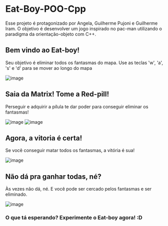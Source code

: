# Eat-Boy-POO-Cpp
Esse projeto é protagonizado por Angela, Guilherme Pujoni e Guilherme Iram.
O objetivo é desenvolver um jogo inspirado no pac-man utilizando o paradigma
da orientação-objeto com C++. 

## Bem vindo ao Eat-boy!
Seu objetivo é eliminar todos os fantasmas do mapa. Use as teclas 'w', 'a', 's' e 'd' para se mover ao longo do mapa

![image](https://user-images.githubusercontent.com/83552274/165008649-99de7b36-4a90-44dc-a4e2-87b3e507f243.png)

## Saia da Matrix! Tome a Red-pill!
Perseguir e adquirir a pílula te dar poder para conseguir eliminar os fantasmas!

![image](https://user-images.githubusercontent.com/83552274/165008938-7c253061-f562-4251-9cd2-3b70b66d3cf4.png)
![image](https://user-images.githubusercontent.com/83552274/165009034-11e5477c-3dc6-4f75-a5dd-1c7487ec18f5.png)

## Agora, a vitoria é certa!
Se você conseguir matar todos os fantasmas, a vitória é sua!

![image](https://user-images.githubusercontent.com/83552274/165009138-47d71090-3f4f-42bd-ab5c-d42f6855beb4.png)

## Não dá pra ganhar todas, né?
Às vezes não dá, né. E você pode ser cercado pelos fantasmas e ser eliminado.

![image](https://user-images.githubusercontent.com/83552274/165009229-0e357eec-9d2f-43f8-b3b7-18278a72f11b.png)

### O que tá esperando? Experimente o Eat-boy agora! :D